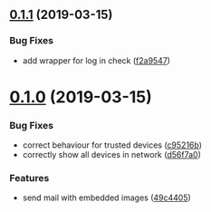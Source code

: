 ## [0.1.1](https://github.com/krlwlfrt/motion-server/compare/v0.1.0...v0.1.1) (2019-03-15)


### Bug Fixes

* add wrapper for log in check ([f2a9547](https://github.com/krlwlfrt/motion-server/commit/f2a9547))



# [0.1.0](https://github.com/krlwlfrt/motion-server/compare/d56f7a0...v0.1.0) (2019-03-15)


### Bug Fixes

* correct behaviour for trusted devices ([c95216b](https://github.com/krlwlfrt/motion-server/commit/c95216b))
* correctly show all devices in network ([d56f7a0](https://github.com/krlwlfrt/motion-server/commit/d56f7a0))


### Features

* send mail with embedded images ([49c4405](https://github.com/krlwlfrt/motion-server/commit/49c4405))



